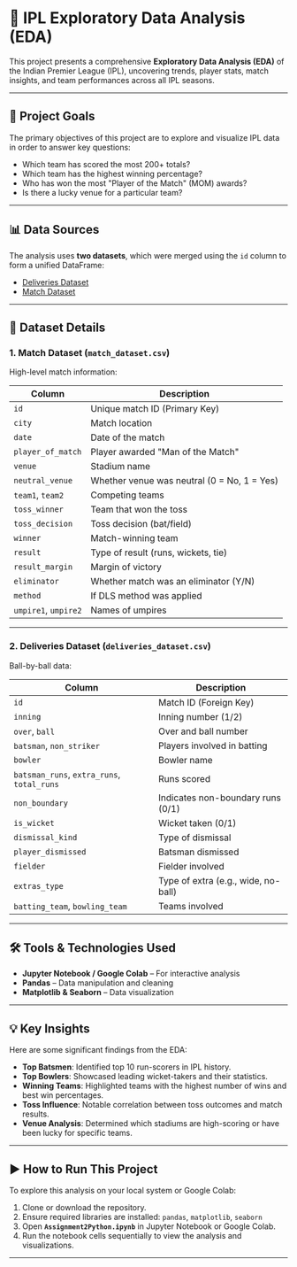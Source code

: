 # 🏏 IPL Exploratory Data Analysis (EDA)

This project presents a comprehensive **Exploratory Data Analysis (EDA)** of the Indian Premier League (IPL), uncovering trends, player stats, match insights, and team performances across all IPL seasons.

---

## 🎯 Project Goals

The primary objectives of this project are to explore and visualize IPL data in order to answer key questions:

* Which team has scored the most 200+ totals?
* Which team has the highest winning percentage?
* Who has won the most "Player of the Match" (MOM) awards?
* Is there a lucky venue for a particular team?

---

## 📊 Data Sources

The analysis uses **two datasets**, which were merged using the `id` column to form a unified DataFrame:

* [Deliveries Dataset](https://drive.google.com/file/d/1O6E5DBDSFYSK4D9kandO-ELgFV23GVyi/view?usp=sharing)
* [Match Dataset](https://drive.google.com/file/d/1tfdKTH39s8bhpRbY_Sz5FYO6IRPoFoeG/view?usp=sharing)

---

## 🧾 Dataset Details

### 1. **Match Dataset (`match_dataset.csv`)**

High-level match information:

| Column               | Description                                 |
| -------------------- | ------------------------------------------- |
| `id`                 | Unique match ID (Primary Key)               |
| `city`               | Match location                              |
| `date`               | Date of the match                           |
| `player_of_match`    | Player awarded "Man of the Match"           |
| `venue`              | Stadium name                                |
| `neutral_venue`      | Whether venue was neutral (0 = No, 1 = Yes) |
| `team1`, `team2`     | Competing teams                             |
| `toss_winner`        | Team that won the toss                      |
| `toss_decision`      | Toss decision (bat/field)                   |
| `winner`             | Match-winning team                          |
| `result`             | Type of result (runs, wickets, tie)         |
| `result_margin`      | Margin of victory                           |
| `eliminator`         | Whether match was an eliminator (Y/N)       |
| `method`             | If DLS method was applied                   |
| `umpire1`, `umpire2` | Names of umpires                            |

---

### 2. **Deliveries Dataset (`deliveries_dataset.csv`)**

Ball-by-ball data:

| Column                                     | Description                         |
| ------------------------------------------ | ----------------------------------- |
| `id`                                       | Match ID (Foreign Key)              |
| `inning`                                   | Inning number (1/2)                 |
| `over`, `ball`                             | Over and ball number                |
| `batsman`, `non_striker`                   | Players involved in batting         |
| `bowler`                                   | Bowler name                         |
| `batsman_runs`, `extra_runs`, `total_runs` | Runs scored                         |
| `non_boundary`                             | Indicates non-boundary runs (0/1)   |
| `is_wicket`                                | Wicket taken (0/1)                  |
| `dismissal_kind`                           | Type of dismissal                   |
| `player_dismissed`                         | Batsman dismissed                   |
| `fielder`                                  | Fielder involved                    |
| `extras_type`                              | Type of extra (e.g., wide, no-ball) |
| `batting_team`, `bowling_team`             | Teams involved                      |

---

## 🛠️ Tools & Technologies Used

* **Jupyter Notebook / Google Colab** – For interactive analysis
* **Pandas** – Data manipulation and cleaning
* **Matplotlib & Seaborn** – Data visualization

---

## 💡 Key Insights

Here are some significant findings from the EDA:

* **Top Batsmen**: Identified top 10 run-scorers in IPL history.
* **Top Bowlers**: Showcased leading wicket-takers and their statistics.
* **Winning Teams**: Highlighted teams with the highest number of wins and best win percentages.
* **Toss Influence**: Notable correlation between toss outcomes and match results.
* **Venue Analysis**: Determined which stadiums are high-scoring or have been lucky for specific teams.

---

## ▶️ How to Run This Project

To explore this analysis on your local system or Google Colab:

1. Clone or download the repository.
2. Ensure required libraries are installed:
   `pandas`, `matplotlib`, `seaborn`
3. Open **`Assignment2Python.ipynb`** in Jupyter Notebook or Google Colab.
4. Run the notebook cells sequentially to view the analysis and visualizations.

---

